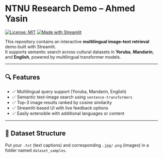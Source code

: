 # NTNU Research Demo – Ahmed Yasin

[![License: MIT](https://img.shields.io/badge/License-MIT-green.svg)](LICENSE)
[![Made with Streamlit](https://img.shields.io/badge/Made%20with-Streamlit-orange?logo=streamlit)](https://streamlit.io)

This repository contains an interactive **multilingual image–text retrieval** demo built with Streamlit.  
It supports semantic search across cultural datasets in **Yoruba**, **Mandarin**, and **English**, powered by multilingual transformer models.

---

## 🔍 Features

- ✅ Multilingual query support (Yoruba, Mandarin, English)
- ✅ Semantic text–image search using `sentence-transformers`
- ✅ Top-3 image results ranked by cosine similarity
- ✅ Streamlit-based UI with live feedback options
- ✅ Easily extensible with additional languages or content

---

## 📁 Dataset Structure

Put your `.txt` (text captions) and corresponding `.jpg/.png` (images) in a folder named `dataset_samples`.

